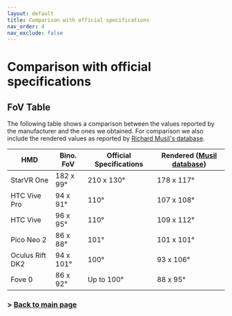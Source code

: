 ```yaml
---
layout: default
title: Comparison with official specifications
nav_order: 4
nav_exclude: false
---
```

# Comparison with official specifications
## FoV Table
The following table shows a comparison between the values reported by the manufacturer and the ones we obtained. For comparison we also include the rendered values as reported by <a href="https://risa2000.github.io/hmdgdb/"> Richard Musil's database</a>.

<div id="tableTex"> 
    <table>
        <thead>
            <tr>
                <th>HMD</th>
                <th>Bino. FoV</th>
                <th>Official Specifications</th>
                <th>Rendered (<a href="https://risa2000.github.io/hmdgdb/">Musil database</a>)</th>
            </tr>
        </thead>
        <tbody>
            <tr>
                <td>StarVR One</td>
                <td>182 x 99°</td>
                <td>210 x 130°</td>
                <td>178 x 117°</td>
            </tr>
            <tr>
                <td>HTC Vive Pro</td>
                <td>94 x 91°</td>
                <td>110°</td>
                <td>107 x 108°</td>
            </tr>
            <tr>
                <td>HTC Vive</td>
                <td>96 x 95°</td>
                <td>110°</td>
                <td>109 x 112°</td>
            </tr>
            <tr>
                <td>Pico Neo 2</td>
                <td>86 x 88°</td>
                <td>101°</td>
                <td>101 x 101°</td>
            </tr>
            <tr>
                <td>Oculus Rift DK2</td>
                <td>94 x 101°</td>
                <td>100°</td>
                <td>93 x 106°</td>
            </tr>
            <tr>
                <td>Fove 0</td>
                <td>86 x 92°</td>
                <td>Up to 100°</td>
                <td>88 x 95°</td>
            </tr>
        </tbody>
        </table>
</div>



### > [Back to main page](https://zeissvisionsciencelab.github.io/HMD-FOV/)